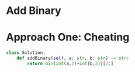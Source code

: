# Add Binary
# Approach One: Cheating
```python
class Solution:
    def addBinary(self, a: str, b: str) -> str:
        return bin(int(a,2)+int(b,2))[2:]
```
